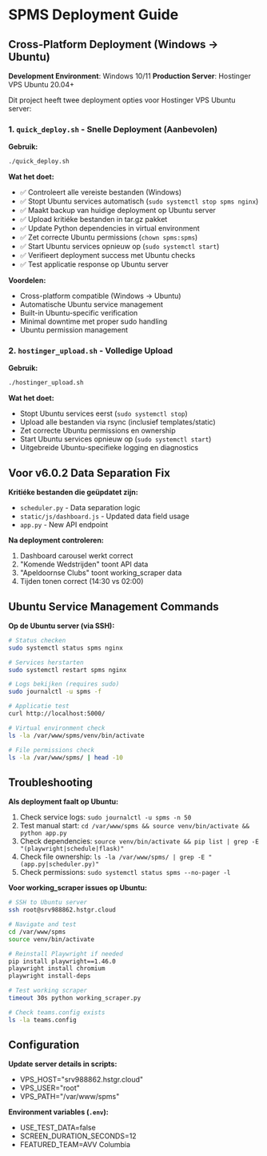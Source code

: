 # SPMS Deployment Guide

## Cross-Platform Deployment (Windows → Ubuntu)

**Development Environment**: Windows 10/11
**Production Server**: Hostinger VPS Ubuntu 20.04+

Dit project heeft twee deployment opties voor Hostinger VPS Ubuntu server:

### 1. `quick_deploy.sh` - Snelle Deployment (Aanbevolen)

**Gebruik:**
```bash
./quick_deploy.sh
```

**Wat het doet:**
- ✅ Controleert alle vereiste bestanden (Windows)
- ✅ Stopt Ubuntu services automatisch (`sudo systemctl stop spms nginx`)
- ✅ Maakt backup van huidige deployment op Ubuntu server
- ✅ Upload kritiéke bestanden in tar.gz pakket
- ✅ Update Python dependencies in virtual environment
- ✅ Zet correcte Ubuntu permissions (`chown spms:spms`)
- ✅ Start Ubuntu services opnieuw op (`sudo systemctl start`)
- ✅ Verifieert deployment success met Ubuntu checks
- ✅ Test applicatie response op Ubuntu server

**Voordelen:**
- Cross-platform compatible (Windows → Ubuntu)
- Automatische Ubuntu service management
- Built-in Ubuntu-specific verification
- Minimal downtime met proper sudo handling
- Ubuntu permission management

### 2. `hostinger_upload.sh` - Volledige Upload

**Gebruik:**
```bash
./hostinger_upload.sh
```

**Wat het doet:**
- Stopt Ubuntu services eerst (`sudo systemctl stop`)
- Upload alle bestanden via rsync (inclusief templates/static)
- Zet correcte Ubuntu permissions en ownership
- Start Ubuntu services opnieuw op (`sudo systemctl start`)
- Uitgebreide Ubuntu-specifieke logging en diagnostics

## Voor v6.0.2 Data Separation Fix

**Kritiéke bestanden die geüpdatet zijn:**
- `scheduler.py` - Data separation logic
- `static/js/dashboard.js` - Updated data field usage
- `app.py` - New API endpoint

**Na deployment controleren:**
1. Dashboard carousel werkt correct
2. "Komende Wedstrijden" toont API data
3. "Apeldoornse Clubs" toont working_scraper data
4. Tijden tonen correct (14:30 vs 02:00)

## Ubuntu Service Management Commands

**Op de Ubuntu server (via SSH):**
```bash
# Status checken
sudo systemctl status spms nginx

# Services herstarten
sudo systemctl restart spms nginx

# Logs bekijken (requires sudo)
sudo journalctl -u spms -f

# Applicatie test
curl http://localhost:5000/

# Virtual environment check
ls -la /var/www/spms/venv/bin/activate

# File permissions check
ls -la /var/www/spms/ | head -10
```

## Troubleshooting

**Als deployment faalt op Ubuntu:**
1. Check service logs: `sudo journalctl -u spms -n 50`
2. Test manual start: `cd /var/www/spms && source venv/bin/activate && python app.py`
3. Check dependencies: `source venv/bin/activate && pip list | grep -E "(playwright|schedule|flask)"`
4. Check file ownership: `ls -la /var/www/spms/ | grep -E "(app.py|scheduler.py)"`
5. Check permissions: `sudo systemctl status spms --no-pager -l`

**Voor working_scraper issues op Ubuntu:**
```bash
# SSH to Ubuntu server
ssh root@srv988862.hstgr.cloud

# Navigate and test
cd /var/www/spms
source venv/bin/activate

# Reinstall Playwright if needed
pip install playwright==1.46.0
playwright install chromium
playwright install-deps

# Test working scraper
timeout 30s python working_scraper.py

# Check teams.config exists
ls -la teams.config
```

## Configuration

**Update server details in scripts:**
- VPS_HOST="srv988862.hstgr.cloud"
- VPS_USER="root"
- VPS_PATH="/var/www/spms"

**Environment variables (`.env`):**
- USE_TEST_DATA=false
- SCREEN_DURATION_SECONDS=12
- FEATURED_TEAM=AVV Columbia